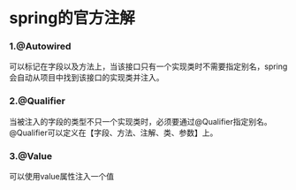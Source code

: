 # spring的官方注解

### 1.@Autowired

可以标记在字段以及方法上，当该接口只有一个实现类时不需要指定别名，spring会自动从项目中找到该接口的实现类并注入。

### 2.@Qualifier

当被注入的字段的类型不只一个实现类时，必须要通过@Qualifier指定别名。@Qualifier可以定义在【字段、方法、注解、类、参数】上。

### 3.@Value

可以使用value属性注入一个值